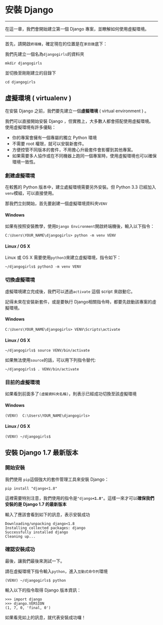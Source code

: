 # 安裝 Django

---

在這一章，我們會開始建立第一個 Django 專案，並瞭解如何使用虛擬環境。

---

首先，請開啟`終端機`，確定現在的位置是在`家目錄`底下：

我們先建立一個名為`djangogirls`的資料夾
```
mkdir djangogirls
```
並切換至剛剛建立的目錄下
```
cd djangogirls
```

## 虛擬環境 ( virtualenv )

在安裝 Django 之前，我們要先建立一個**虛擬環境** ( virtual environment ) 。

我們可以直接開始安裝 Django ，但實務上，大多數人都會搭配使用虛擬環境。
使用虛擬環境有許多優點：

- 你的專案會擁有一個專屬的獨立 Python 環境
- 不需要 root 權限，就可以安裝新套件。
- 方便控管不同版本的套件，不用擔心升級套件會影響到其他專案。
- 如果需要多人協作或在不同機器上跑同一個專案時，使用虛擬環境也可以確保環境一致性。

### 創建虛擬環境

在較舊的 Python 版本中，建立處擬環境需要另外安裝。但 Python 3.3 已經加入 `venv`模組，可以直接使用。

那我們立刻開始，首先要創建一個虛擬環境資料夾`VENV`

#### Windows
如果有按照安裝教學，使用`Django Environment`開啟終端機後，輸入以下指令：

    C:\Users\YOUR_NAME\djangogirls> python -m venv VENV

#### Linux / OS X

Linux 或 OS X 需要使用`python3`來建立虛擬環境，指令如下：
```
~/djangogirls$ python3 -m venv VENV
```

### 切換虛擬環境
虛擬環境建立完成後，我們可以透過`activate` 這個 script 來啟動它。

記得未來在安裝新套件，或是要執行 Django相關指令時，都要先啟動該專案的虛擬環境。

#### Windows

    C:\Users\YOUR_NAME\djangogirls> VENV\Scripts\activate

#### Linux / OS X

    ~/djangogirls$ source VENV/bin/activate
如果無法使用`source`的話，可以用下列指令替代:

    ~/djangogirls$ . VENV/bin/activate


### 目前的虛擬環境

如果看到前面多了`(虛擬資料夾名稱)`，則表示已經成功切換至該虛擬環境

#### Windows

    (VENV)  C:\Users\YOUR_NAME\djangogirls>

#### Linux / OS X

    (VENV) ~/djangogirls$


## 安裝 Django 1.7 最新版本

### 開始安裝
我們使用 `pip`這個強大的套件管理工具來安裝 Django：

    pip install "django<1.8"

這裡需要特別注意，我們使用的指令是`"django`**`<1.8`**`"`。這樣一來才可以**確保我們安裝的是 Django 1.7 的最新版本**

輸入了應該會看到如下的訊息，表示安裝成功
```
Downloading/unpacking django<1.8
Installing collected packages: django
Successfully installed django
Cleaning up...
```
### 確認安裝成功
最後，讓我們最後來測試一下。

請在虛擬環境下指令輸入`python`，進入`互動式命令列`環境

    (VENV) ~/djangogirls$ python

輸入以下的指令取得 Django 版本資訊：
```
>>> import django
>>> django.VERSION
(1, 7, 0, 'final, 0')
```

如果看見如上的訊息，就代表安裝成功囉！
